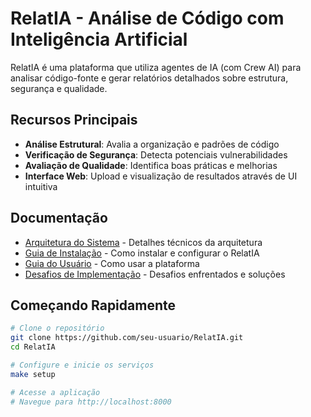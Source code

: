 # RelatIA - Análise de Código com Inteligência Artificial

RelatIA é uma plataforma que utiliza agentes de IA (com Crew AI) para analisar código-fonte e gerar relatórios detalhados sobre estrutura, segurança e qualidade.

## Recursos Principais

- **Análise Estrutural**: Avalia a organização e padrões de código
- **Verificação de Segurança**: Detecta potenciais vulnerabilidades 
- **Avaliação de Qualidade**: Identifica boas práticas e melhorias
- **Interface Web**: Upload e visualização de resultados através de UI intuitiva

## Documentação

- [Arquitetura do Sistema](docs/architecture.md) - Detalhes técnicos da arquitetura
- [Guia de Instalação](docs/installation.md) - Como instalar e configurar o RelatIA
- [Guia do Usuário](docs/user_guide.md) - Como usar a plataforma
- [Desafios de Implementação](docs/challenges.md) - Desafios enfrentados e soluções

## Começando Rapidamente

```bash
# Clone o repositório
git clone https://github.com/seu-usuario/RelatIA.git
cd RelatIA

# Configure e inicie os serviços
make setup

# Acesse a aplicação
# Navegue para http://localhost:8000